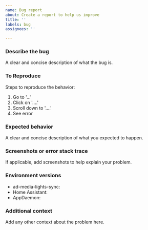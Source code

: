 ```yaml
---
name: Bug report
about: Create a report to help us improve
title: ''
labels: bug
assignees: ''

---
```


### Describe the bug

A clear and concise description of what the bug is.

### To Reproduce

Steps to reproduce the behavior:
1. Go to '...'
2. Click on '....'
3. Scroll down to '....'
4. See error

### Expected behavior

A clear and concise description of what you expected to happen.

### Screenshots or error stack trace

If applicable, add screenshots to help explain your problem.

### Environment versions

<!-- (please complete the following information)-->
- ad-media-lights-sync: <!--[e.g. 0.2.1]-->
- Home Assistant: <!--[e.g. 108.6]-->
- AppDaemon: <!--[e.g. 4.0.3]-->

### Additional context

Add any other context about the problem here.
